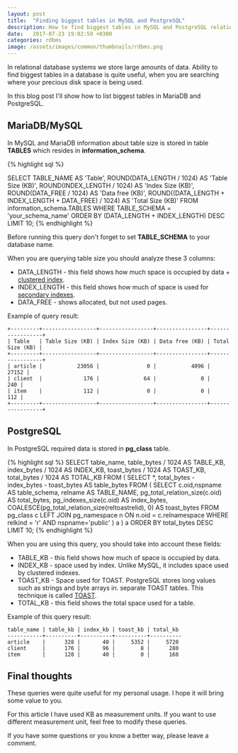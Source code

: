 ```yaml
---
layout: post
title:  "Finding biggest tables in MySQL and PostgreSQL"
description: How to find biggest tables in MySQL and PostgreSQL relational database systems.
date:   2017-07-23 19:02:59 +0300
categories: rdbms
image: /assets/images/common/thumbnails/rdbms.png
---
```


In relational database systems we store large amounts of data.
Ability to find biggest tables in a database is quite useful, when you are searching
where your precious disk space is being used.

In this blog post I'll show how to list biggest tables in MariaDB and PostgreSQL.

## MariaDB/MySQL
In MySQL and MariaDB information about table size is stored in table **TABLES**
which resides in **information_schema**.

{% highlight sql %}

SELECT
  TABLE_NAME AS 'Table',
  ROUND(DATA_LENGTH / 1024) AS 'Table Size (KB)',
  ROUND(INDEX_LENGTH / 1024) AS 'Index Size (KB)',
  ROUND(DATA_FREE / 1024) AS 'Data free (KB)',
  ROUND((DATA_LENGTH + INDEX_LENGTH + DATA_FREE) / 1024) AS 'Total Size (KB)'
FROM information_schema.TABLES
WHERE TABLE_SCHEMA = 'your_schema_name'
ORDER BY (DATA_LENGTH + INDEX_LENGTH) DESC
LIMIT 10;
{% endhighlight %}

Before running this query don't forget to set **TABLE_SCHEMA** to your database name.

When you are querying table size you should analyze these 3 columns:
* DATA_LENGTH - this field shows how much space is occupied by data + [clustered index](https://dev.mysql.com/doc/refman/5.7/en/innodb-index-types.html).
* INDEX_LENGTH - this field shows how much of space is used for [secondary indexes](https://dev.mysql.com/doc/refman/5.7/en/innodb-index-types.html).
* DATA_FREE - shows allocated, but not used pages.

Example of query result:

    +---------+-----------------+-----------------+----------------+-----------------+
    | Table   | Table Size (KB) | Index Size (KB) | Data free (KB) | Total Size (KB) |
    +---------+-----------------+-----------------+----------------+-----------------+
    | article |           23056 |               0 |           4096 |           27152 |
    | client  |             176 |              64 |              0 |             240 |
    | item    |             112 |               0 |              0 |             112 |
    +---------+-----------------+-----------------+----------------+-----------------+




## PostgreSQL
In PostgreSQL required data is stored in **pg_class** table.

{% highlight sql %}
SELECT table_name,
    table_bytes / 1024 AS TABLE_KB,
    index_bytes / 1024 AS INDEX_KB,
    toast_bytes / 1024 AS TOAST_KB,
    total_bytes / 1024 AS TOTAL_KB
  FROM (
  SELECT *,
      total_bytes - index_bytes - toast_bytes
      AS table_bytes FROM (
      SELECT c.oid,nspname AS table_schema, relname AS TABLE_NAME,
          pg_total_relation_size(c.oid) AS total_bytes,
          pg_indexes_size(c.oid) AS index_bytes,
          COALESCE(pg_total_relation_size(reltoastrelid), 0) AS toast_bytes
          FROM pg_class c
          LEFT JOIN pg_namespace n ON n.oid = c.relnamespace
          WHERE relkind = 'r' AND nspname='public'
  ) a
) a
ORDER BY total_bytes DESC
LIMIT 10;
{% endhighlight %}

When you are using this query, you should take into account these fields:
* TABLE_KB - this field shows how much of space is occupied by data.
* INDEX_KB - space used by index. Unlike MySQL, it includes space used by clustered indexes.
* TOAST_KB - Space used for TOAST. PostgreSQL stores long values such as strings and byte arrays in.
separate TOAST tables. This technique is called [TOAST](https://www.postgresql.org/docs/9.6/static/storage-toast.html).
* TOTAL_KB - this field shows the total space used for a table.


Example of this query result:

    table_name | table_kb | index_kb | toast_kb | total_kb
    -----------+----------+----------+----------+----------
    article    |      328 |       40 |     5352 |     5720
    client     |      176 |       96 |        8 |      280
    item       |      128 |       40 |        0 |      168


## Final thoughts
These queries were quite useful for my personal usage. I hope it will bring some
value to you.

For this article I have used KB as measurement units. If you want to use different
measurement unit, feel free to modify these queries.

If you have some questions or you know a better way, please leave a comment.
